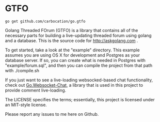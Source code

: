 GTFO
====

`go get github.com/carbocation/go.gtfo`

Golang Threaded FOrum (GTFO) is a library that contains all of the necessary parts for building a live-updating threaded forum 
using golang and a database. This is the source code for http://askgolang.com .

To get started, take a look at the "example" directory. This example assumes you are using OS X for 
development and Postgres as your database server. If so, you can create what is needed in Postgres 
with "example/forum.sql", and then you can compile the project from that path with ./compile.sh

If you just want to see a live-loading websocked-based chat functionality, check out [Go.Websocket-Chat](https://github.com/carbocation/go.websocket-chat), 
a library that is used in this project to provide comment live-loading.

The LICENSE specifies the terms; essentially, this project is licensed under an MIT-style license.

Please report any issues to me here on Github.